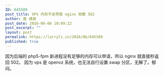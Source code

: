 ```yaml
---
ID: 645589
post_title: VPS 内存不足导致 nginx 频繁 502
author: 南 靖男
post_date: 2016-06-06 10:09:22
post_excerpt: ""
layout: post
permalink: https://larryli.cn/2016/06/645589
published: true
---
```

因为后端的 php5-fpm 新进程没有足够的内存可以申请，所以 nginx 就直接秒返回 502。
因为 vps 是 openvz 系统，也无法自行设置 swap 分区，无解了。郁闷。
